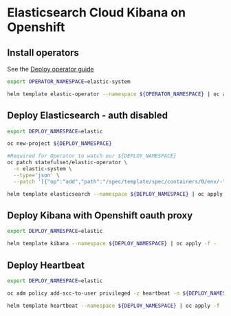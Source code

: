 # Elasticsearch Cloud Kibana on Openshift

## Install operators
See the [Deploy operator guide](https://www.elastic.co/guide/en/cloud-on-k8s/current/k8s-openshift-deploy-the-operator.html)

```sh
export OPERATOR_NAMESPACE=elastic-system

helm template elastic-operator --namespace ${OPERATOR_NAMESPACE} | oc apply -f -
```

## Deploy Elasticsearch - auth disabled
```sh
export DEPLOY_NAMESPACE=elastic

oc new-project ${DEPLOY_NAMESPACE}

#Required for Operator to watch our ${DEPLOY_NAMESPACE}
oc patch statefulset/elastic-operator \
  -n elastic-system \
  --type='json' \
  --patch '[{"op":"add","path":"/spec/template/spec/containers/0/env/-","value": {"name": "NAMESPACE", "value": "${DEPLOY_NAMESPACE}"}}]'

helm template elasticsearch --namespace ${DEPLOY_NAMESPACE} | oc apply -f -
```

## Deploy Kibana with Openshift oauth proxy
```sh
export DEPLOY_NAMESPACE=elastic

helm template kibana --namespace ${DEPLOY_NAMESPACE} | oc apply -f -
```

## Deploy Heartbeat
```sh
export DEPLOY_NAMESPACE=elastic

oc adm policy add-scc-to-user privileged -z heartbeat -n ${DEPLOY_NAMESPACE}

helm template heartbeat --namespace ${DEPLOY_NAMESPACE} | oc apply -f -
```
